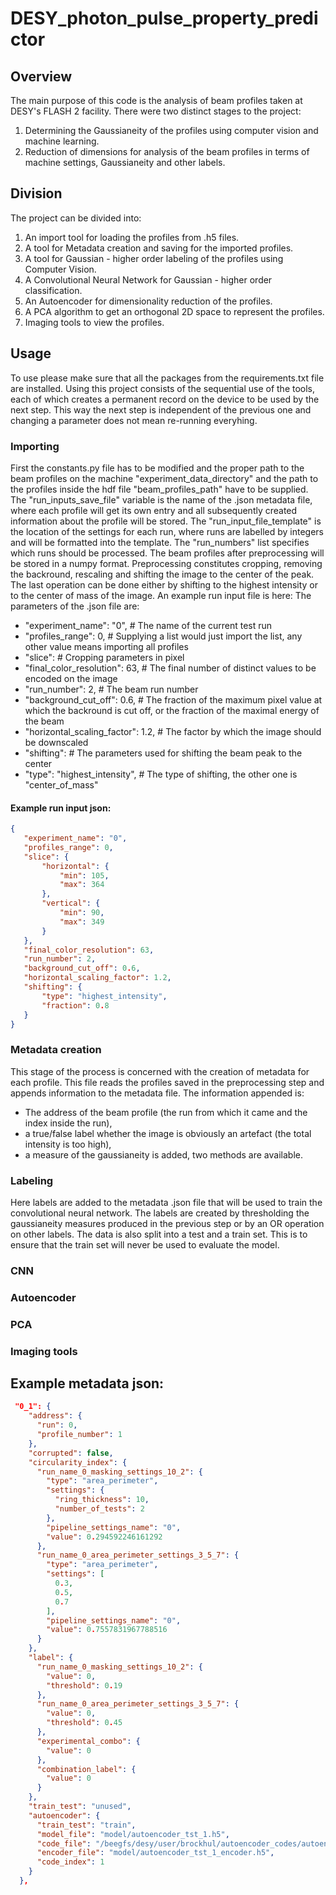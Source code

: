 # DESY_photon_pulse_property_predictor

## Overview

The main purpose of this code is the analysis of beam profiles taken at DESY's FLASH 2 facility. There were two distinct stages to the project:

1. Determining the Gaussianeity of the profiles using computer vision and machine learning.
2. Reduction of dimensions for analysis of the beam profiles in terms of machine settings, Gaussianeity and other labels.

## Division

The project can be divided into:

1. An import tool for loading the profiles from .h5 files.
2. A tool for Metadata creation and saving for the imported profiles.
3. A tool for Gaussian - higher order labeling of the profiles using Computer Vision.
4. A Convolutional Neural Network for Gaussian - higher order classification.
5. An Autoencoder for dimensionality reduction of the profiles.
6. A PCA algorithm to get an orthogonal 2D space to represent the profiles.
7. Imaging tools to view the profiles.


## Usage

To use please make sure that all the packages from the requirements.txt file are installed. Using this project consists of the sequential use of the tools, each of which creates a permanent record on the device to be used by the next step. This way the next step is independent of the previous one and changing a parameter does not mean re-running everyhing.

### Importing
First the constants.py file has to be modified and the proper path to the beam profiles on the machine "experiment_data_directory" and the path to the profiles inside the hdf file  "beam_profiles_path" have to be supplied. The "run_inputs_save_file" variable is the name of the .json metadata file, where each profile will get its own entry and all subsequently created information about the profile will be stored. The "run_input_file_template" is the location of the settings for each run, where runs are labelled by integers and will be formatted into the template. The "run_numbers" list specifies which runs should be processed. The beam profiles after preprocessing will be stored in a numpy format. Preprocessing constitutes cropping, removing the backround, rescaling and shifting the image to the center of the peak. The last operation can be done either by shifting to the highest intensity or to the center of mass of the image. 
An example run input file is here:
The parameters of the .json file are:
- "experiment_name": "0", # The name of the current test run
- "profiles_range": 0, # Supplying a list would just import the list, any other value means importing all profiles
- "slice":  # Cropping parameters in pixel  
-  "final_color_resolution": 63, # The final number of distinct values to be encoded on the image
- "run_number": 2, # The beam run number
- "background_cut_off": 0.6, # The fraction of the maximum pixel value at which the backround is cut off, or the fraction of the maximal energy of the beam
- "horizontal_scaling_factor": 1.2, # The factor by which the image should be downscaled
- "shifting": # The parameters used for shifting the beam peak to the center
- "type": "highest_intensity", # The type of shifting, the other one is "center_of_mass"
#### Example run input json:
 
 ```json
 {
    "experiment_name": "0", 
    "profiles_range": 0, 
    "slice": { 
        "horizontal": {
            "min": 105,
            "max": 364
        },
        "vertical": {
            "min": 90,
            "max": 349
        }
    },
    "final_color_resolution": 63,
    "run_number": 2, 
    "background_cut_off": 0.6,
    "horizontal_scaling_factor": 1.2, 
    "shifting": { 
        "type": "highest_intensity",
        "fraction": 0.8
    }
}
```
### Metadata creation
This stage of the process is concerned with the creation of metadata for each profile. This file reads the profiles saved in the preprocessing step and appends information to the metadata file. 
The information appended is:
- The address of the beam profile (the run from which it came and the index inside the run),
- a true/false label whether the image is obviously an artefact (the total intensity is too high),
- a measure of the gaussianeity is added, two methods are available.
### Labeling
Here labels are added to the metadata .json file that will be used to train the convolutional neural network. The labels are created by thresholding the gaussianeity measures produced in the previous step or by an OR operation on other labels. The data is also split into a test and a train set. This is to ensure that the train set will never be used to evaluate the model.
### CNN

### Autoencoder

### PCA

### Imaging tools

## Example metadata json:
``` json
 "0_1": {
    "address": {
      "run": 0,
      "profile_number": 1
    },
    "corrupted": false,
    "circularity_index": {
      "run_name_0_masking_settings_10_2": {
        "type": "area_perimeter",
        "settings": {
          "ring_thickness": 10,
          "number_of_tests": 2
        },
        "pipeline_settings_name": "0",
        "value": 0.294592246161292
      },
      "run_name_0_area_perimeter_settings_3_5_7": {
        "type": "area_perimeter",
        "settings": [
          0.3,
          0.5,
          0.7
        ],
        "pipeline_settings_name": "0",
        "value": 0.7557831967788516
      }
    },
    "label": {
      "run_name_0_masking_settings_10_2": {
        "value": 0,
        "threshold": 0.19
      },
      "run_name_0_area_perimeter_settings_3_5_7": {
        "value": 0,
        "threshold": 0.45
      },
      "experimental_combo": {
        "value": 0
      },
      "combination_label": {
        "value": 0
      }
    },
    "train_test": "unused",
    "autoencoder": {
      "train_test": "train",
      "model_file": "model/autoencoder_tst_1.h5",
      "code_file": "/beegfs/desy/user/brockhul/autoencoder_codes/autoencoder_tst_1.npy",
      "encoder_file": "model/autoencoder_tst_1_encoder.h5",
      "code_index": 1
    }
  },
 ```
 
